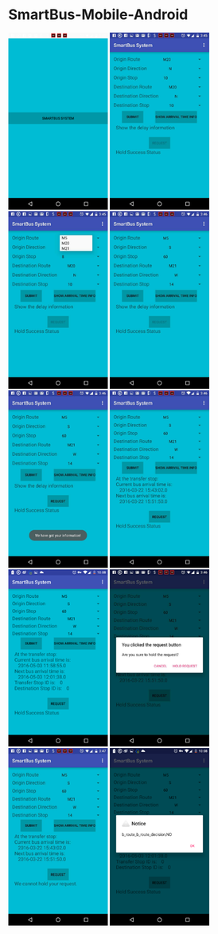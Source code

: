 # SmartBus-Mobile-Android


<img src="https://github.com/stella-gao/SmartBus-Mobile-Android/blob/master/screenshot/1.png" width="200">
<img src="https://github.com/stella-gao/SmartBus-Mobile-Android/blob/master/screenshot/2.jpg" width="200">
<img src="https://github.com/stella-gao/SmartBus-Mobile-Android/blob/master/screenshot/3.jpg" width="200">
<img src="https://github.com/stella-gao/SmartBus-Mobile-Android/blob/master/screenshot/4.jpg" width="200">
<img src="https://github.com/stella-gao/SmartBus-Mobile-Android/blob/master/screenshot/5.jpg" width="200">
<img src="https://github.com/stella-gao/SmartBus-Mobile-Android/blob/master/screenshot/6.jpg" width="200">
<img src="https://github.com/stella-gao/SmartBus-Mobile-Android/blob/master/screenshot/6-2.png" width="200">
<img src="https://github.com/stella-gao/SmartBus-Mobile-Android/blob/master/screenshot/7.jpg" width="200">
<img src="https://github.com/stella-gao/SmartBus-Mobile-Android/blob/master/screenshot/8.jpg" width="200">
<img src="https://github.com/stella-gao/SmartBus-Mobile-Android/blob/master/screenshot/9.png" width="200">

